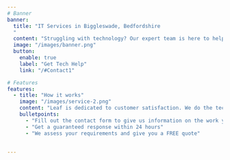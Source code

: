 ```yaml
---
# Banner
banner:
  title: "IT Services in Biggleswade, Bedfordshire
  "
  content: "Struggling with technology? Our expert team is here to help you with all your tech support needs. Whether you're dealing with computer problems, smartphone issues, software glitches, or any other tech-related challenge, we provide reliable and prompt solutions. Additionally, our professional website design services will help you create a stunning and effective online presence."
  image: "/images/banner.png"  
  button:
    enable: true
    label: "Get Tech Help"
    link: "/#Contact1"

# Features
features:
  - title: "How it works"
    image: "/images/service-2.png"
    content: "Leaf is dedicated to customer satisfaction. We do the technical stuff so you can put your mind at ease."
    bulletpoints:
      - "Fill out the contact form to give us information on the work you require."
      - "Get a guaranteed response within 24 hours"
      - "We assess your requirements and give you a FREE quote"   
          
      
---
```


